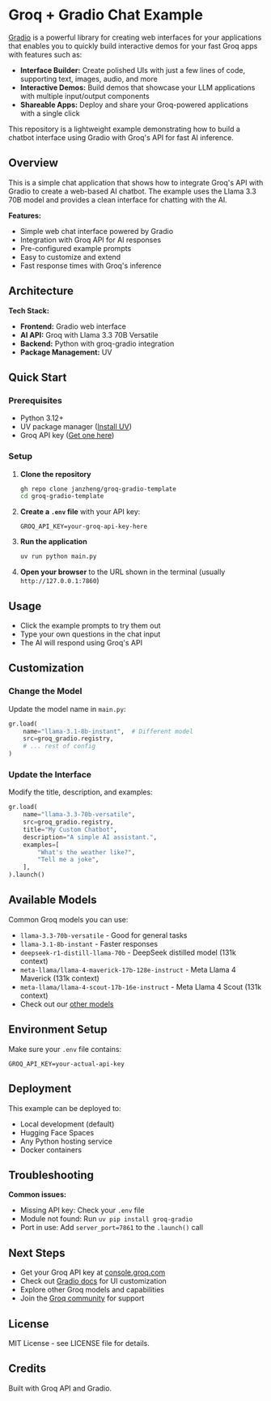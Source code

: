 # Groq + Gradio Chat Example

[Gradio](https://gradio.app) is a powerful library for creating web interfaces for your applications that enables you to quickly build interactive demos for your fast Groq apps with features such as:

- **Interface Builder:** Create polished UIs with just a few lines of code, supporting text, images, audio, and more
- **Interactive Demos:** Build demos that showcase your LLM applications with multiple input/output components
- **Shareable Apps:** Deploy and share your Groq-powered applications with a single click

This repository is a lightweight example demonstrating how to build a chatbot interface using Gradio with Groq's API for fast AI inference.

## Overview

This is a simple chat application that shows how to integrate Groq's API with Gradio to create a web-based AI chatbot. The example uses the Llama 3.3 70B model and provides a clean interface for chatting with the AI.

**Features:**
- Simple web chat interface powered by Gradio
- Integration with Groq API for AI responses
- Pre-configured example prompts
- Easy to customize and extend
- Fast response times with Groq's inference

## Architecture

**Tech Stack:**
- **Frontend:** Gradio web interface
- **AI API:** Groq with Llama 3.3 70B Versatile
- **Backend:** Python with groq-gradio integration
- **Package Management:** UV

## Quick Start

### Prerequisites
- Python 3.12+
- UV package manager ([Install UV](https://docs.astral.sh/uv/getting-started/installation/))
- Groq API key ([Get one here](https://console.groq.com/keys))

### Setup

1. **Clone the repository**
   ```bash
   gh repo clone janzheng/groq-gradio-template
   cd groq-gradio-template
   ```

2. **Create a `.env` file** with your API key:
   ```env
   GROQ_API_KEY=your-groq-api-key-here
   ```

3. **Run the application**
   ```bash
   uv run python main.py
   ```

4. **Open your browser** to the URL shown in the terminal (usually `http://127.0.0.1:7860`)

## Usage

- Click the example prompts to try them out
- Type your own questions in the chat input
- The AI will respond using Groq's API

## Customization

### Change the Model
Update the model name in `main.py`:
```python
gr.load(
    name="llama-3.1-8b-instant",  # Different model
    src=groq_gradio.registry,
    # ... rest of config
)
```

### Update the Interface
Modify the title, description, and examples:
```python
gr.load(
    name="llama-3.3-70b-versatile",
    src=groq_gradio.registry,
    title="My Custom Chatbot",
    description="A simple AI assistant.",
    examples=[
        "What's the weather like?",
        "Tell me a joke",
    ],
).launch()
```

## Available Models

Common Groq models you can use:
- `llama-3.3-70b-versatile` - Good for general tasks
- `llama-3.1-8b-instant` - Faster responses
- `deepseek-r1-distill-llama-70b` - DeepSeek distilled model (131k context)
- `meta-llama/llama-4-maverick-17b-128e-instruct` - Meta Llama 4 Maverick (131k context)
- `meta-llama/llama-4-scout-17b-16e-instruct` - Meta Llama 4 Scout (131k context)
- Check out our [other models](https://console.groq.com/docs/models) 

## Environment Setup

Make sure your `.env` file contains:
```env
GROQ_API_KEY=your-actual-api-key
```

## Deployment

This example can be deployed to:
- Local development (default)
- Hugging Face Spaces
- Any Python hosting service
- Docker containers

## Troubleshooting

**Common issues:**
- Missing API key: Check your `.env` file
- Module not found: Run `uv pip install groq-gradio`
- Port in use: Add `server_port=7861` to the `.launch()` call

## Next Steps

- Get your Groq API key at [console.groq.com](https://console.groq.com)
- Check out [Gradio docs](https://gradio.app/docs/) for UI customization
- Explore other Groq models and capabilities
- Join the [Groq community](https://community.groq.com) for support

## License

MIT License - see LICENSE file for details.

## Credits

Built with Groq API and Gradio.